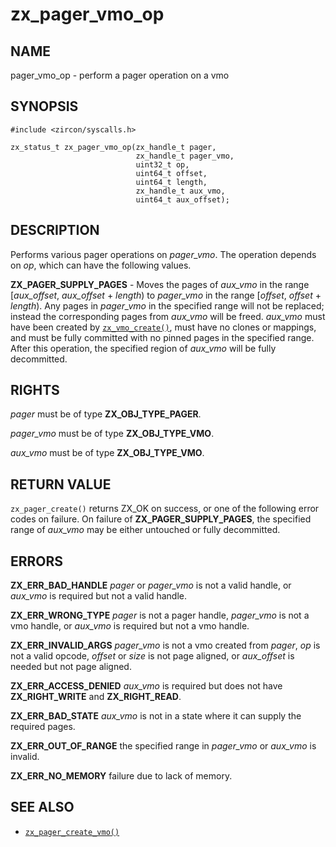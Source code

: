 # zx_pager_vmo_op

## NAME

<!-- Updated by update-docs-from-abigen, do not edit. -->

pager_vmo_op - perform a pager operation on a vmo

## SYNOPSIS

<!-- Updated by update-docs-from-abigen, do not edit. -->

```
#include <zircon/syscalls.h>

zx_status_t zx_pager_vmo_op(zx_handle_t pager,
                            zx_handle_t pager_vmo,
                            uint32_t op,
                            uint64_t offset,
                            uint64_t length,
                            zx_handle_t aux_vmo,
                            uint64_t aux_offset);
```

## DESCRIPTION

Performs various pager operations on *pager_vmo*. The operation depends on *op*, which can have
the following values.

**ZX_PAGER_SUPPLY_PAGES** - Moves the pages of *aux_vmo* in the range [*aux_offset*, *aux_offset* +
*length*) to *pager_vmo* in the range [*offset*, *offset* + *length*). Any pages in *pager_vmo* in
the specified range will not be replaced; instead the corresponding pages from *aux_vmo* will be
freed. *aux_vmo* must have been created by [`zx_vmo_create()`], must have no clones or mappings, and
must be fully committed with no pinned pages in the specified range. After this operation, the
specified region of *aux_vmo* will be fully decommitted.

## RIGHTS

<!-- Updated by update-docs-from-abigen, do not edit. -->

*pager* must be of type **ZX_OBJ_TYPE_PAGER**.

*pager_vmo* must be of type **ZX_OBJ_TYPE_VMO**.

*aux_vmo* must be of type **ZX_OBJ_TYPE_VMO**.

## RETURN VALUE

`zx_pager_create()` returns ZX_OK on success, or one of the following error codes on failure. On
failure of **ZX_PAGER_SUPPLY_PAGES**, the specified range of *aux_vmo* may be either untouched
or fully decommitted.

## ERRORS

**ZX_ERR_BAD_HANDLE** *pager* or *pager_vmo* is not a valid handle, or *aux_vmo* is required but
not a valid handle.

**ZX_ERR_WRONG_TYPE** *pager* is not a pager handle, *pager_vmo* is not a vmo handle, or
*aux_vmo* is required but not a vmo handle.

**ZX_ERR_INVALID_ARGS**  *pager_vmo* is not a vmo created from *pager*, *op* is not a valid
opcode, *offset* or *size* is not page aligned, or *aux_offset* is needed but not page aligned.

**ZX_ERR_ACCESS_DENIED** *aux_vmo* is required but does not have **ZX_RIGHT_WRITE** and
**ZX_RIGHT_READ**.

**ZX_ERR_BAD_STATE** *aux_vmo* is not in a state where it can supply the required pages.

**ZX_ERR_OUT_OF_RANGE** the specified range in *pager_vmo* or *aux_vmo* is invalid.

**ZX_ERR_NO_MEMORY** failure due to lack of memory.

## SEE ALSO

 - [`zx_pager_create_vmo()`]

<!-- References updated by update-docs-from-abigen, do not edit. -->

[`zx_pager_create_vmo()`]: pager_create_vmo.md
[`zx_vmo_create()`]: vmo_create.md
